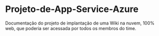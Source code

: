 # Projeto-de-App-Service-Azure
Documentação do projeto de implantação de uma Wiki na nuvem, 100% web, que poderia ser acessada por todos os membros do time. 
